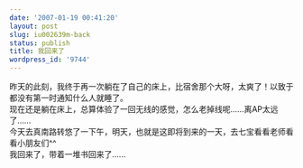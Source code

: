 ```yaml
---
date: '2007-01-19 00:41:20'
layout: post
slug: iu002639m-back
status: publish
title: 我回来了
wordpress_id: '9744'
---
```


昨天的此刻，我终于再一次躺在了自己的床上，比宿舍那个大呀，太爽了！以致于都没有第一时通知什么人就睡了。  
现在还是躺在床上，总算体验了一回无线的感觉，怎么老掉线呢……离AP太远了……  
今天去真南路转悠了一下午，明天，也就是这即将到来的一天，去七宝看看老师看看小朋友们^^  
我回来了，带着一堆书回来了……
